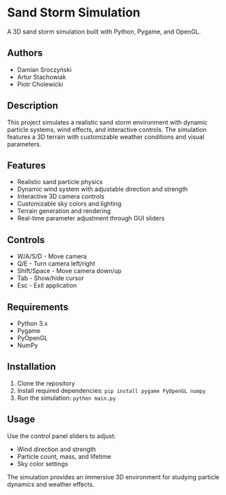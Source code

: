 # Sand Storm Simulation

A 3D sand storm simulation built with Python, Pygame, and OpenGL.

## Authors
- Damian Sroczyński
- Artur Stachowiak
- Piotr Cholewicki

## Description
This project simulates a realistic sand storm environment with dynamic particle systems, wind effects, and interactive controls. The simulation features a 3D terrain with customizable weather conditions and visual parameters.

## Features
- Realistic sand particle physics
- Dynamic wind system with adjustable direction and strength
- Interactive 3D camera controls
- Customizable sky colors and lighting
- Terrain generation and rendering
- Real-time parameter adjustment through GUI sliders

## Controls
- W/A/S/D - Move camera
- Q/E - Turn camera left/right
- Shift/Space - Move camera down/up
- Tab - Show/hide cursor
- Esc - Exit application

## Requirements
- Python 3.x
- Pygame
- PyOpenGL
- NumPy

## Installation
1. Clone the repository
2. Install required dependencies: `pip install pygame PyOpenGL numpy`
3. Run the simulation: `python main.py`

## Usage
Use the control panel sliders to adjust:
- Wind direction and strength
- Particle count, mass, and lifetime
- Sky color settings

The simulation provides an immersive 3D environment for studying particle dynamics and weather effects. 
